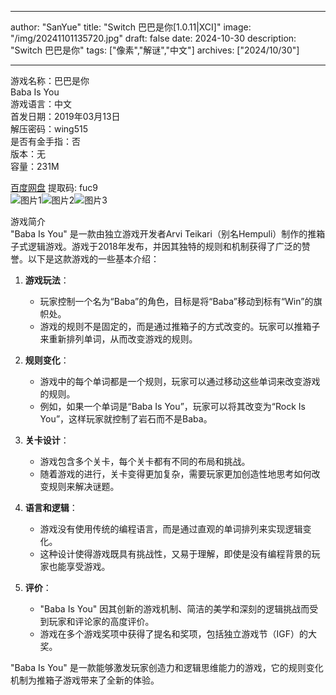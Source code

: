 
---
author: "SanYue"
title: "Switch 巴巴是你[1.0.11|XCI]"
image: "/img/20241101135720.jpg"
draft: false
date: 2024-10-30
description: "Switch 巴巴是你"
tags: ["像素","解谜","中文"]
archives: ["2024/10/30"]

---

游戏名称：巴巴是你   
Baba Is You    
游戏语言：中文  
首发日期：2019年03月13日  
解压密码：wing515  
是否有金手指：否  
版本：无   
容量：231M

[百度网盘](https://pan.baidu.com/s/1E_IjCQWppNV60SHvD3-QTQ) 提取码: fuc9  
![图片1](/img/4b5c2874.jpg)![图片2](/img/5bed0524.jpg)![图片3](/img/034cb734.jpg)  

游戏简介  
"Baba Is You" 是一款由独立游戏开发者Arvi Teikari（别名Hempuli）制作的推箱子式逻辑游戏。游戏于2018年发布，并因其独特的规则和机制获得了广泛的赞誉。以下是这款游戏的一些基本介绍：

1. **游戏玩法**：
   - 玩家控制一个名为“Baba”的角色，目标是将“Baba”移动到标有“Win”的旗帜处。
   - 游戏的规则不是固定的，而是通过推箱子的方式改变的。玩家可以推箱子来重新排列单词，从而改变游戏的规则。

2. **规则变化**：
   - 游戏中的每个单词都是一个规则，玩家可以通过移动这些单词来改变游戏的规则。
   - 例如，如果一个单词是“Baba Is You”，玩家可以将其改变为“Rock Is You”，这样玩家就控制了岩石而不是Baba。

3. **关卡设计**：
   - 游戏包含多个关卡，每个关卡都有不同的布局和挑战。
   - 随着游戏的进行，关卡变得更加复杂，需要玩家更加创造性地思考如何改变规则来解决谜题。

4. **语言和逻辑**：
   - 游戏没有使用传统的编程语言，而是通过直观的单词排列来实现逻辑变化。
   - 这种设计使得游戏既具有挑战性，又易于理解，即使是没有编程背景的玩家也能享受游戏。

5. **评价**：
   - "Baba Is You" 因其创新的游戏机制、简洁的美学和深刻的逻辑挑战而受到玩家和评论家的高度评价。
   - 游戏在多个游戏奖项中获得了提名和奖项，包括独立游戏节（IGF）的大奖。

"Baba Is You" 是一款能够激发玩家创造力和逻辑思维能力的游戏，它的规则变化机制为推箱子游戏带来了全新的体验。
